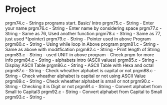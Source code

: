 # Project
prgm74.c - Strings programs start. Basic/ Intro
prgm75.c - String - Enter your name 
prgm76.c - String - Enter name by considering space
prgm77.c - String - Same as 76, Used another function
prgm78.c - String - Same as 77, just used *(pointer)
prgm79.c - String - Pointer used in above Program
prgm80.c - String - Using while loop in Above program
prgm81.c - String - Same as above with moditfication
prgm82.c - String - Print length of String
prgm83.c - String - used UNIT in above program -    Check prgm for more info
prgm84.c - String - alphabets intro (ASCII values)
prgm85.c - String - Display ASCII Table
prgm86.c - String - ASCII Table with Hexa and octal 
prgm87.c - String - Check wheather alphabet is capital or not
prgm88.c - String - Check wheather alphabet is capital or not using ASCII Value
prgm89.c - String - Check wheather alphabet is small or not
prgm90.c - String - Checking it is Digit or not 
prgm91.c - String - Convert alphabet from Small to Capital3
prgm92.c - String - Convert alphabet from Capital to Small
prgm93.c - String - 







